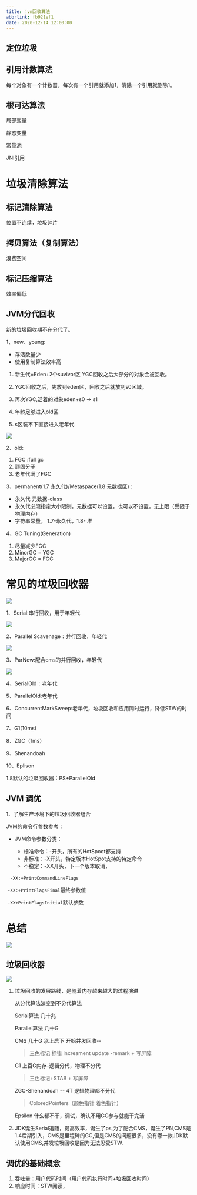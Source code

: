 ```yaml
---
title: jvm回收算法
abbrlink: fb921ef1
date: 2020-12-14 12:00:00
---
```


## 定位垃圾

## 引用计数算法

每个对象有一个计数器，每次有一个引用就添加1，清除一个引用就删除1。

## 根可达算法

局部变量

静态变量

常量池

JNI引用

# 垃圾清除算法

## 标记清除算法

位置不连续，垃圾碎片

## 拷贝算法（复制算法）

浪费空间

## 标记压缩算法

效率偏低

## JVM分代回收

新的垃圾回收期不在分代了。

1、new、young:

- 存活数量少
- 使用复制算法效率高

1. 新生代=Eden+2个suvivor区 YGC回收之后大部分的对象会被回收。

2. YGC回收之后，先放到eden区，回收之后就放到s0区域。

3. 再次YGC,活着的对象eden+s0 -> s1

4. 年龄足够进入old区
5. s区装不下直接进入老年代

![](https://tva1.sinaimg.cn/large/0081Kckwgy1glnb9qrxeuj30p50btk14.jpg)

2、old:

1. FGC :full gc
2. 顽固分子
3. 老年代满了FGC

3、permanent(1.7 永久代)/Metaspace(1.8 元数据区)：

- 永久代 元数据-class
- 永久代必须指定大小限制，元数据可以设置，也可以不设置，无上限（受限于物理内存）
- 字符串常量， 1.7-永久代，1.8- 堆

4、GC Tuning(Generation)

1. 尽量减少FGC
2. MinorGC = YGC 
3. MajorGC = FGC

# 常见的垃圾回收器

![](https://tva1.sinaimg.cn/large/0081Kckwgy1glog8gi2mij30oe0bx141.jpg)



1、Serial:串行回收，用于年轻代

![](https://tva1.sinaimg.cn/large/0081Kckwgy1glogbm81npj30nb0bg12g.jpg)

2、Parallel Scavenage：并行回收，年轻代

![](https://tva1.sinaimg.cn/large/0081Kckwgy1glogfjddfrj30lf0abth0.jpg)

3、ParNew:配合cms的并行回收，年轻代

![](https://tva1.sinaimg.cn/large/0081Kckwgy1gloggmpg66j30k60b8n5w.jpg)

4、SerialOld：老年代

5、ParallelOld:老年代

6、ConcurrentMarkSweep:老年代，垃圾回收和应用同时运行，降低STW的时间



7、G1(10ms)

8、ZGC（1ms）

9、Shenandoah

10、Eplison

1.8默认的垃圾回收器：PS+ParallelOld

## JVM 调优

1、了解生产环境下的垃圾回收器组合

JVM的命令行参数参考：

- JVM命令参数分类：

  - 标准命令：-开头，所有的HotSpoot都支持
  - 非标准：-X开头，特定版本HotSpot支持的特定命令
  - 不稳定：-XX开头，下一个版本取消，

​       ` -XX:+PrintCommandLineFlags`

​       `-XX:+PrintFlagsFinal`最终参数值

​		`-XX+PrintFlagsInitial`默认参数



# 总结

![](http://wumu.rescreate.cn/image20201216232212.png)

## 垃圾回收器

![](https://tva1.sinaimg.cn/large/0081Kckwgy1glog8gi2mij30oe0bx141.jpg)

1. 垃圾回收的发展路线，是随着内存越来越大的过程演进

   从分代算法演变到不分代算法

   Serial算法 几十兆

   Parallel算法  几十G

   CMS 几十G 承上启下 开始并发回收-- 

   > 三色标记 标错 increament update -remark   + 写屏障

   

   G1 上百G内存-逻辑分代，物理不分代

   > 三色标记+STAB  + 写屏障

   ZGC-Shenandoah -- 4T 逻辑物理都不分代

   > ColoredPointers（颜色指针 着色指针）

   Epsilon 什么都不干，调试，确认不用GC参与就能干完活

2. JDK诞生Serial追随，提高效率，诞生了ps,为了配合CMS，诞生了PN,CMS是1.4后期引入，CMS是里程碑的GC,但是CMS的问题很多，没有哪一款JDK默认使用CMS,并发垃圾回收是因为无法忍受STW.

## 调优的基础概念

1. 吞吐量：用户代码时间（用户代码执行时间+垃圾回收时间）
2. 响应时间：STW阅读，